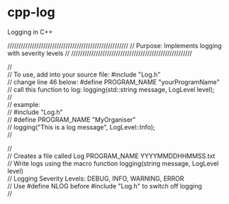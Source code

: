 cpp-log
=======

Logging in C++
  
  
//////////////////////////////////////////////////////
// Purpose: Implements logging with severity levels //
//////////////////////////////////////////////////////
  
//  
// To use, add into your source file:	#include "Log.h"  
// change line 46 below:				#define PROGRAM_NAME "yourProgramName"  
// call this function to log:			logging(std::string message, LogLevel level);  
//  
// example:  
// #include "Log.h"  
// #define PROGRAM_NAME "MyOrganiser"  
// logging("This is a log message", LogLevel::Info);  
//  
  
//  
// Creates a file called Log PROGRAM_NAME YYYYMMDDHHMMSS.txt  
// Write logs using the macro function logging(string message, LogLevel level)  
// Logging Severity Levels: DEBUG, INFO, WARNING, ERROR  
// Use #define NLOG before #include "Log.h" to switch off logging  
//  
